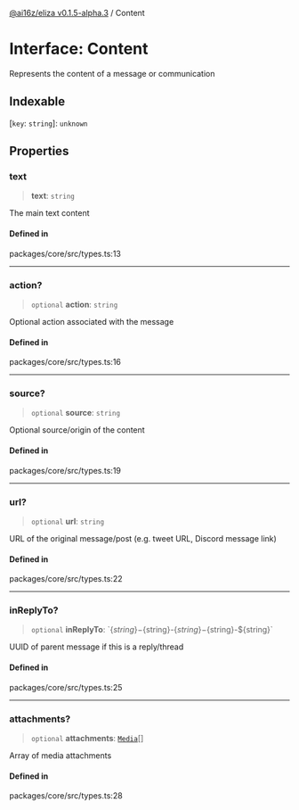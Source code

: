 [@ai16z/eliza v0.1.5-alpha.3](../index.md) / Content

# Interface: Content

Represents the content of a message or communication

## Indexable

 \[`key`: `string`\]: `unknown`

## Properties

### text

> **text**: `string`

The main text content

#### Defined in

packages/core/src/types.ts:13

***

### action?

> `optional` **action**: `string`

Optional action associated with the message

#### Defined in

packages/core/src/types.ts:16

***

### source?

> `optional` **source**: `string`

Optional source/origin of the content

#### Defined in

packages/core/src/types.ts:19

***

### url?

> `optional` **url**: `string`

URL of the original message/post (e.g. tweet URL, Discord message link)

#### Defined in

packages/core/src/types.ts:22

***

### inReplyTo?

> `optional` **inReplyTo**: \`$\{string\}-$\{string\}-$\{string\}-$\{string\}-$\{string\}\`

UUID of parent message if this is a reply/thread

#### Defined in

packages/core/src/types.ts:25

***

### attachments?

> `optional` **attachments**: [`Media`](../type-aliases/Media.md)[]

Array of media attachments

#### Defined in

packages/core/src/types.ts:28
